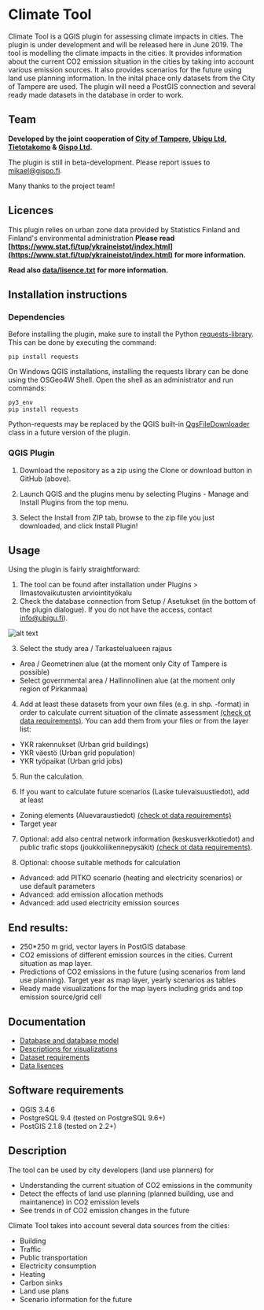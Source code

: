 # Climate Tool

Climate Tool is a QGIS plugin for assessing climate impacts in cities. The plugin is under development and will be released here in June 2019. The tool is modelling the climate impacts in the cities. It provides  information about the current CO2 emission situation in the cities by taking into account various emission sources. It also provides scenarios for the future using land use planning information. In the inital phace only datasets from the City of Tampere are used. The plugin will need a PostGIS connection and several ready made datasets in the database in order to work. 

## Team

**Developed by the joint cooperation of [City of Tampere](https://www.tampere.fi/), [Ubigu Ltd](https://www.ubigu.fi/en/), [Tietotakomo](https://www.tietotakomo.fi/) & [Gispo Ltd](https://www.gispo.fi/en/home/).**

The plugin is still in beta-development. Please report issues to mikael@gispo.fi.

Many thanks to the project team!

## Licences

This plugin relies on urban zone data provided by Statistics Finland and Finland's environmental administration **Please read [https://www.stat.fi/tup/ykraineistot/index.html](https://www.stat.fi/tup/ykraineistot/index.html) for more information.**

**Read also [data/lisence.txt](data/lisence.txt) for more information.**

## Installation instructions

### Dependencies

Before installing the plugin, make sure to install the Python [requests-library](http://docs.python-requests.org/). This can be done by executing the command:

```pip install requests```

On Windows QGIS installations, installing the requests library can be done using the OSGeo4W Shell. Open the shell as an administrator and run commands:

```
py3_env
pip install requests
```

Python-requests may be replaced by the QGIS built-in [QgsFileDownloader](https://qgis.org/pyqgis/3.2/core/File/QgsFileDownloader.html) class in a future version of the plugin.

### QGIS Plugin

1. Download the repository as a zip using the Clone or download button in GitHub (above).

2. Launch QGIS and the plugins menu by selecting Plugins - Manage and Install Plugins from the top menu.

3. Select the Install from ZIP tab, browse to the zip file you just downloaded, and click Install Plugin!

## Usage

Using the plugin is fairly straightforward:

1. The tool can be found after installation under Plugins > Ilmastovaikutusten arviointityökalu
2. Check the database connection from Setup / Asetukset (in the bottom of the plugin dialogue). If you do not have the access, contact info@ubigu.fi).

![alt text](climate_tool_UI_v2.PNG)

3. Select the study area / Tarkastelualueen rajaus
- Area / Geometrinen alue (at the moment only City of Tampere is possible)
- Select governmental area / Hallinnollinen alue (at the moment only region of Pirkanmaa)
4.  Add at least these datasets from your own files (e.g. in shp. -format) in order to calculate current situation of the climate assessment [(check ot data requirements)](data/dataset_requirements.md). You can add them from your files or from the layer list: 
- YKR rakennukset (Urban grid buildings)
- YKR väestö (Urban grid population)
- YKR työpaikat (Urban grid jobs)
5. Run the calculation.

6. If you want to calculate future scenarios (Laske tulevaisuustiedot), add at least
- Zoning elements (Aluevaraustiedot) [(check ot data requirements)](data/dataset_requirements.md)
- Target year

7. Optional: add also central network information (keskusverkkotiedot) and public trafic stops (joukkoliikennepysäkit) [(check ot data requirements)](dataset_requirements.md).

8. Optional: choose suitable methods for calculation
- Advanced: add PITKO scenario (heating and electricity scenarios) or use default parameters
- Advanced: add emission allocation methods
- Advanced: add used electricity emission sources

## End results:

- 250*250 m grid, vector layers in PostGIS database
- CO2 emissions of different emission sources in the cities. Current situation as map layer.
- Predictions of CO2 emissions in the future (using scenarios from land use planning). Target year as map layer, yearly scenarios as tables
- Ready made visualizations for the map layers including grids and top emission source/grid cell

## Documentation

- [Database and database model](docs/database.md)
- [Descriptions for visualizations](docs/visualization.md)
- [Dataset requirements](docs/dataset_requirements.md)
- [Data lisences](data/lisence.md)

## Software requirements

- QGIS 3.4.6
- PostgreSQL 9.4 (tested on PostgreSQL 9.6+)
- PostGIS 2.1.8 (tested on 2.2+)

## Description

The tool can be used by city developers (land use planners) for
- Understanding the current situation of CO2 emissions in the community
- Detect the effects of land use planning (planned building, use and maintanence) in CO2 emission levels
- See trends in of CO2 emission changes in the future

Climate Tool takes into account several data sources from the cities:

- Building
- Traffic
- Public transportation
- Electricity consumption
- Heating
- Carbon sinks
- Land use plans
- Scenario information for the future






